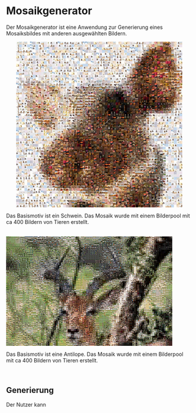 <h1>Mosaikgenerator</h1>
Der Mosaikgenerator ist eine Anwendung zur Generierung eines Mosaiksbildes mit anderen ausgewählten Bildern.
<br/>

<p align="center">
<img src="https://github.com/LarsRa/MosaicGenerator/blob/master/images/pig.jpeg" width="450" align="center">
  <p>Das Basismotiv ist ein Schwein. Das Mosaik wurde mit einem Bilderpool mit ca 400 Bildern von Tieren erstellt.</p>
<br/>
<img src="https://github.com/LarsRa/MosaicGenerator/blob/master/images/african.jpeg" width="450" align="center">
<p>Das Basismotiv ist eine Antilope. Das Mosaik wurde mit einem Bilderpool mit ca 400 Bildern von Tieren erstellt.</p>
</p>
<br/>

<h2>Generierung</h2>
Der Nutzer kann 

